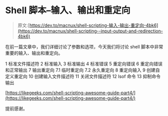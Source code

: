 # Shell 脚本–输入、输出和重定向

> 原文:[https://dev.to/macnux/shell-scripting-输入-输出-重定向-4bk6](https://dev.to/macnux/shell-scripting--input-output-and-redirection-4bk6)

在前一篇文章中，我们详细讨论了参数和选项，今天我们将讨论 shell 脚本中非常重要的输入、输出和重定向。

1 标准文件描述符
2 标准输入
3 标准输出
4 标准错误
5 重定向错误
6 重定向错误和正常输出
7 输出重定向
7.1 临时重定向
7.2 永久重定向
8 重定向输入
9 创建自定义重定向
10 创建输入文件描述符
11 关闭文件描述符
12 lsof 命令
13 抑制命令输出

[https://likegeeks.com/shell-scripting-awesome-guide-part4/](https://likegeeks.com/shell-scripting-awesome-guide-part4/)

提前感谢。